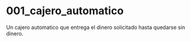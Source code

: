 # 001_cajero_automatico
Un cajero automatico que entrega el dinero solicitado hasta quedarse sin dinero.
